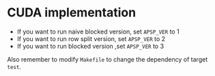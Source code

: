 # CUDA implementation

- If you want to run naive blocked version, set `APSP_VER` to 1
- If you want to run row split version, set `APSP_VER` to 2
- If you want to run blocked version ,set `APSP_VER` to 3

Also remember to modify `Makefile` to change the dependency of target `test`.
